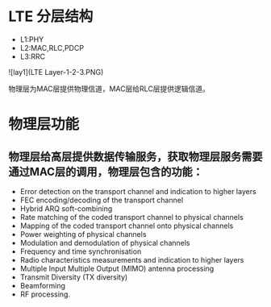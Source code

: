 
# LTE 分层结构

* L1:PHY
* L2:MAC,RLC,PDCP
* L3:RRC

![lay1](LTE Layer-1-2-3.PNG)

物理层为MAC层提供物理信道，MAC层给RLC层提供逻辑信道。

# 物理层功能

## 物理层给高层提供数据传输服务，获取物理层服务需要通过MAC层的调用，物理层包含的功能：

- Error detection on the transport channel and indication to higher layers
- FEC encoding/decoding of the transport channel
- Hybrid ARQ soft-combining
- Rate matching of the coded transport channel to physical channels
- Mapping of the coded transport channel onto physical channels
- Power weighting of physical channels
- Modulation and demodulation of physical channels
- Frequency and time synchronisation
- Radio characteristics measurements and indication to higher layers
- Multiple Input Multiple Output (MIMO) antenna processing
- Transmit Diversity (TX diversity)
- Beamforming
- RF processing.
